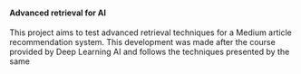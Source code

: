 #### Advanced retrieval for AI

This project aims to test advanced retrieval techniques for a Medium article recommendation system.
This development was made after the course provided by Deep Learning AI and follows the techniques presented by the same